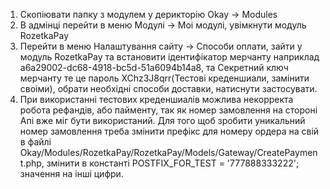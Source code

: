 1. Скопіювати папку з модулем у дерикторію Okay -> Modules
2. В адмінці перейти в меню Модулі -> Моі модулі, увімкнути модуль RozetkaPay
3. Перейти в меню Налаштування сайту -> Способи оплати, зайти у модуль RozetkaPay та встановити ідентифікатор мерчанту наприклад a6a29002-dc68-4918-bc5d-51a6094b14a8, та Секретний ключ мерчанту те це пароль XChz3J8qrr(Тестові креденшиали, замінити своіми), обрати необхідні способи доставки, натиснути застосувати.
4. При використанні тестових креденшиалів можлива некорректа робота рефандів, або пайменту, так як номер замовлення на стороні Апі вже міг бути використаний. Для того щоб зробити уникальний номер замовлення треба змінити префікс для номеру ордера на свій в файлі Okay/Modules/RozetkaPay/RozetkaPay/Models/Gateway/CreatePayment.php, змінити в константі POSTFIX_FOR_TEST = '777888333222'; значення на інші цифри.
